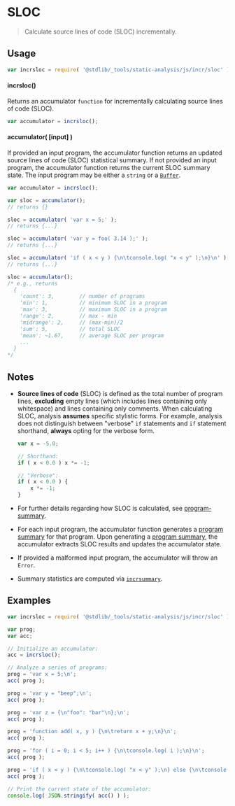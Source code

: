 <!--

@license Apache-2.0

Copyright (c) 2018 The Stdlib Authors.

Licensed under the Apache License, Version 2.0 (the "License");
you may not use this file except in compliance with the License.
You may obtain a copy of the License at

   http://www.apache.org/licenses/LICENSE-2.0

Unless required by applicable law or agreed to in writing, software
distributed under the License is distributed on an "AS IS" BASIS,
WITHOUT WARRANTIES OR CONDITIONS OF ANY KIND, either express or implied.
See the License for the specific language governing permissions and
limitations under the License.

-->

# SLOC

> Calculate source lines of code (SLOC) incrementally.

<!-- Section to include introductory text. Make sure to keep an empty line after the intro `section` element and another before the `/section` close. -->

<section class="intro">

</section>

<!-- /.intro -->

<!-- Package usage documentation. -->

<section class="usage">

## Usage

```javascript
var incrsloc = require( '@stdlib/_tools/static-analysis/js/incr/sloc' );
```

#### incrsloc()

Returns an accumulator `function` for incrementally calculating source lines of code (SLOC).

```javascript
var accumulator = incrsloc();
```

#### accumulator( \[input] )

If provided an input program, the accumulator function returns an updated source lines of code (SLOC) statistical summary. If not provided an input program, the accumulator function returns the current SLOC summary state. The input program may be either a `string` or a [`Buffer`][@stdlib/buffer/ctor].

```javascript
var accumulator = incrsloc();

var sloc = accumulator();
// returns {}

sloc = accumulator( 'var x = 5;' );
// returns {...}

sloc = accumulator( 'var y = foo( 3.14 );' );
// returns {...}

sloc = accumulator( 'if ( x < y ) {\n\tconsole.log( "x < y" );\n}\n' );
// returns {...}

sloc = accumulator();
/* e.g., returns
  {
    'count': 3,        // number of programs
    'min': 1,          // minimum SLOC in a program
    'max': 3,          // maximum SLOC in a program
    'range': 2,        // max - min
    'midrange': 2,     // (max-min)/2
    'sum': 5,          // total SLOC
    'mean': ~1.67,     // average SLOC per program
    ...
  }
*/
```

</section>

<!-- /.usage -->

<!-- Package usage notes. Make sure to keep an empty line after the `section` element and another before the `/section` close. -->

<section class="notes">

## Notes

-   **Source lines of code** (SLOC) is defined as the total number of program lines, **excluding** empty lines (which includes lines containing only whitespace) and lines containing only comments. When calculating SLOC, analysis **assumes** specific stylistic forms. For example, analysis does not distinguish between "verbose" `if` statements and `if` statement shorthand, **always** opting for the verbose form.

    <!-- eslint-disable curly -->

    ```javascript
    var x = -5.0;

    // Shorthand:
    if ( x < 0.0 ) x *= -1;

    // "Verbose":
    if ( x < 0.0 ) {
        x *= -1;
    }
    ```

-   For further details regarding how SLOC is calculated, see [program-summary][@stdlib/_tools/static-analysis/js/program-summary].

-   For each input program, the accumulator function generates a [program summary][@stdlib/_tools/static-analysis/js/program-summary] for that program. Upon generating a [program summary][@stdlib/_tools/static-analysis/js/program-summary], the accumulator extracts SLOC results and updates the accumulator state.

-   If provided a malformed input program, the accumulator will throw an `Error`.

-   Summary statistics are computed via [`incrsummary`][@stdlib/stats/incr/summary].

</section>

<!-- /.notes -->

<!-- Package usage examples. -->

<section class="examples">

## Examples

<!-- eslint no-undef: "error" -->

```javascript
var incrsloc = require( '@stdlib/_tools/static-analysis/js/incr/sloc' );

var prog;
var acc;

// Initialize an accumulator:
acc = incrsloc();

// Analyze a series of programs:
prog = 'var x = 5;\n';
acc( prog );

prog = 'var y = "beep";\n';
acc( prog );

prog = 'var z = {\n"foo": "bar"\n};\n';
acc( prog );

prog = 'function add( x, y ) {\n\treturn x + y;\n}\n';
acc( prog );

prog = 'for ( i = 0; i < 5; i++ ) {\n\tconsole.log( i );\n}\n';
acc( prog );

prog = 'if ( x < y ) {\n\tconsole.log( "x < y" );\n} else {\n\tconsole.log( "x >= y" );\n}\n';
acc( prog );

// Print the current state of the accumulator:
console.log( JSON.stringify( acc() ) );
```

</section>

<!-- /.examples -->

<!-- Section to include cited references. If references are included, add a horizontal rule *before* the section. Make sure to keep an empty line after the `section` element and another before the `/section` close. -->

<section class="references">

</section>

<!-- /.references -->

<!-- Section for related `stdlib` packages. Do not manually edit this section, as it is automatically populated. -->

<section class="related">

</section>

<!-- /.related -->

<!-- Section for all links. Make sure to keep an empty line after the `section` element and another before the `/section` close. -->

<section class="links">

[@stdlib/buffer/ctor]: https://github.com/stdlib-js/stdlib/tree/develop/lib/node_modules/%40stdlib/buffer/ctor

[@stdlib/_tools/static-analysis/js/program-summary]: https://github.com/stdlib-js/stdlib/tree/develop/lib/node_modules/%40stdlib/_tools/static-analysis/js/program-summary

[@stdlib/stats/incr/summary]: https://github.com/stdlib-js/stdlib/tree/develop/lib/node_modules/%40stdlib/stats/incr/summary

</section>

<!-- /.links -->
